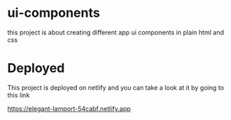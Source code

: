 # ui-components

this project is about creating different app ui components in plain html and css

# Deployed

This project is deployed on netlify and you can take a look at it by going to this link

https://elegant-lamport-54cabf.netlify.app
